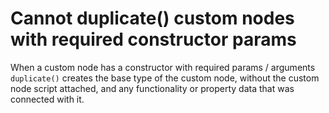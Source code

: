 # Cannot duplicate() custom nodes with required constructor params

When a custom node has a constructor with required params / arguments `duplicate()`
creates the base type of the custom node, without the custom node script attached,
and any functionality or property data that was connected with it.
